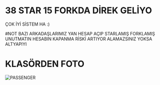 # 38 STAR 15 FORKDA DİREK GELİYO
ÇOK İYİ SİSTEM HA :)

#NOT
BAZI ARKADAŞLARIMIZ YAN HESAP AÇIP STARLAMIŞ FORKLAMIŞ UNUTMATIN HESABIN KAPANMA RİSKİ ARTIYOR ALAMAZSINIZ YOKSA ALTYAPIYI
# KLASÖRDEN FOTO
![PASSENGER](https://user-images.githubusercontent.com/79809291/156818503-b94f04a0-3d96-4d96-8cca-b9aeba76c691.png)
